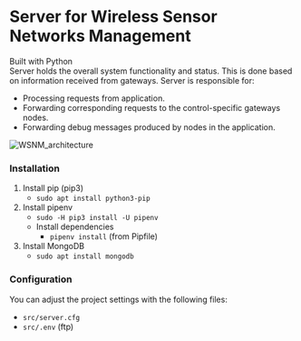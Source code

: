 # Server for Wireless Sensor Networks Management

Built with Python <br>
Server holds the overall system functionality and status. This is done based on information received from gateways.
Server is responsible for:
* Processing requests from application.
* Forwarding corresponding requests to the control-specific gateways nodes.
* Forwarding debug messages produced by nodes in the application.

![WSNM_architecture](../media/WSNM_architecture.png?raw=true)

### Installation
1) Install pip (pip3)
    - `sudo apt install python3-pip`
2) Install pipenv
    - `sudo -H pip3 install -U pipenv`
    - Install dependencies
        - `pipenv install` (from Pipfile)
3) Install MongoDB
    - `sudo apt install mongodb`

### Configuration
You can adjust the project settings with the following files:
- `src/server.cfg`
- `src/.env` (ftp)
